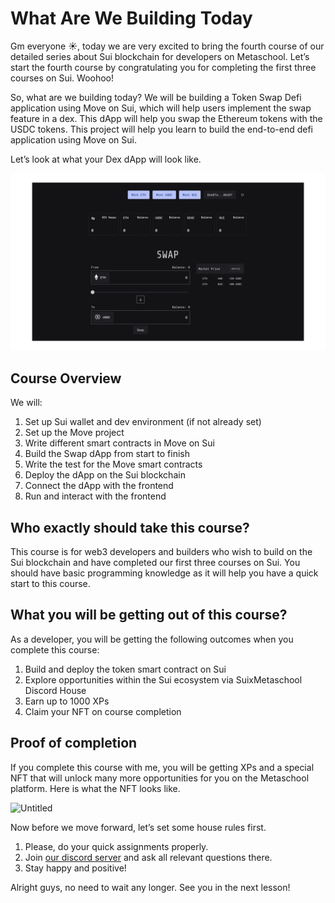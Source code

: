 # What Are We Building Today

Gm everyone ☀️, today we are very excited to bring the fourth course of our detailed series about Sui blockchain for developers on Metaschool. Let’s start the fourth course by congratulating you for completing the first three courses on Sui. Woohoo!

So, what are we building today? We will be building a Token Swap Defi application using Move on Sui, which will help users implement the swap feature in a dex. This dApp will help you swap the Ethereum tokens with the USDC tokens. This project will help you learn to build the end-to-end defi application using Move on Sui.

Let’s look at what your Dex dApp will look like.

![frontend-interact-1.png](https://raw.githubusercontent.com/0xmetaschool/Learning-Projects/refs/heads/main/assests_for_all/Build%20the%20Token%20Dex%20DApp%20on%20Sui%20C4/1.%20Getting%20Started/frontend-interact-1.webp)

## Course Overview

We will:

1. Set up Sui wallet and dev environment (if not already set)
2. Set up the Move project
3. Write different smart contracts in Move on Sui
4. Build the Swap dApp from start to finish
5. Write the test for the Move smart contracts
6. Deploy the dApp on the Sui blockchain
7. Connect the dApp with the frontend
8. Run and interact with the frontend

## Who exactly should take this course?

This course is for web3 developers and builders who wish to build on the Sui blockchain and have completed our first three courses on Sui. You should have basic programming knowledge as it will help you have a quick start to this course. 

## What you will be getting out of this course?

As a developer, you will be getting the following outcomes when you complete this course:

1. Build and deploy the token smart contract on Sui
2. Explore opportunities within the Sui ecosystem via SuixMetaschool Discord House
3. Earn up to 1000 XPs
4. Claim your NFT on course completion

## Proof of completion

If you complete this course with me, you will be getting XPs and a special NFT that will unlock many more opportunities for you on the Metaschool platform. Here is what the NFT looks like.

![Untitled](https://github.com/0xmetaschool/Learning-Projects/blob/main/assests_for_all/assets_for_sui_c1/What%20Are%20We%20Learning%20Today%3F/image.webp?raw=true)


Now before we move forward, let’s set some house rules first.

1. Please, do your quick assignments properly. 
2. Join [our discord server](https://discord.gg/vbVMUwXWgc) and ask all relevant questions there.
3. Stay happy and positive!

Alright guys, no need to wait any longer. See you in the next lesson!
